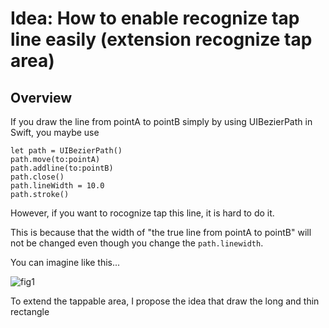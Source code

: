 # Idea: How to enable recognize tap line easily (extension recognize tap area)

## Overview
If you draw the line from pointA to pointB simply by using UIBezierPath in Swift, you maybe use

    let path = UIBezierPath()
    path.move(to:pointA)
    path.addline(to:pointB)
    path.close()
    path.lineWidth = 10.0
    path.stroke()
    
However, if you want to rocognize tap this line, it is hard to do it. 


This is because that the width of "the true line from pointA to pointB" will not be changed even though you change the `path.linewidth`.


You can imagine like this...


![fig1](https://user-images.githubusercontent.com/44053042/54430114-da39c980-4765-11e9-8db5-df72e3f761f9.png)


To extend the tappable area, I propose the idea that draw the long and thin rectangle 
